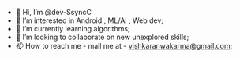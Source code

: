 - 👋 Hi, I’m @dev-SsyncC
- 👀 I’m interested in Android , ML/Ai , Web dev;
- 🌱 I’m currently learning algorithms;
- 💞️ I’m looking to collaborate on new unexplored skills;
- 📫 How to reach me - mail me at - vishkaranwakarma@gmail.com;

<!---
dev-SsyncC/dev-SsyncC is a ✨ special ✨ repository because its `README.md` (this file) appears on your GitHub profile.
You can click the Preview link to take a look at your changes.
--->
